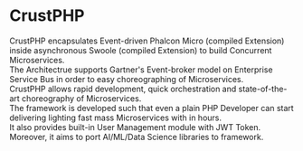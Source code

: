 # CrustPHP
CrustPHP encapsulates Event-driven Phalcon Micro (compiled Extension) inside asynchronous Swoole (compiled Extension) to build Concurrent Microservices.<br/>
The Architectrue supports Gartner's Event-broker model on Enterprise Service Bus in order to easy choreographing of Microservices.<br/>
CrustPHP allows rapid development, quick orchestration and state-of-the-art choreography of Microservices.<br/>
The framework is developed such that even a plain PHP Developer can start delivering lighting fast mass Microservices with in hours.<br/>
It also provides built-in User Management module with JWT Token.<br/>
Moreover, it aims to port AI/ML/Data Science libraries to framework.
